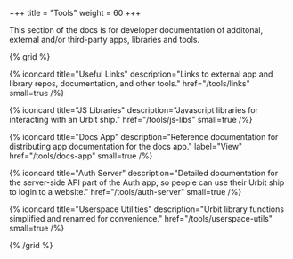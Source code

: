 +++
title = "Tools"
weight = 60
+++

This section of the docs is for developer documentation of additonal, external
and/or third-party apps, libraries and tools.

{% grid %}

  {% iconcard
    title="Useful Links"
    description="Links to external app and library repos, documentation, and other tools."
    href="/tools/links"
    small=true
  /%}

  {% iconcard
    title="JS Libraries"
    description="Javascript libraries for interacting with an Urbit ship."
    href="/tools/js-libs"
    small=true
  /%}

  {% iconcard
    title="Docs App"
    description="Reference documentation for distributing app documentation for the docs app."
    label="View"
    href="/tools/docs-app"
    small=true
  /%}

  {% iconcard
    title="Auth Server"
    description="Detailed documentation for the server-side API part of the Auth app, so people can use their Urbit ship to login to a website."
    href="/tools/auth-server"
    small=true
  /%}

  {% iconcard
    title="Userspace Utilities"
    description="Urbit library functions simplified and renamed for convenience."
    href="/tools/userspace-utils"
    small=true
  /%}

{% /grid %}
